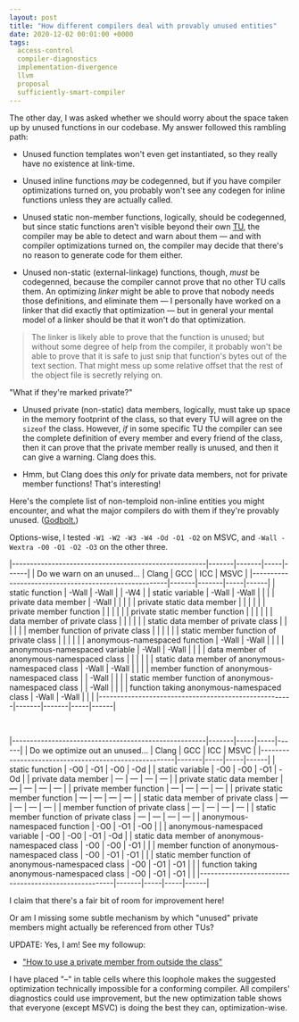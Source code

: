 ```yaml
---
layout: post
title: "How different compilers deal with provably unused entities"
date: 2020-12-02 00:01:00 +0000
tags:
  access-control
  compiler-diagnostics
  implementation-divergence
  llvm
  proposal
  sufficiently-smart-compiler
---
```


The other day, I was asked whether we should worry about the space
taken up by unused functions in our codebase. My answer followed this rambling path:

- Unused function templates won't even get instantiated, so they
    really have no existence at link-time.

- Unused inline functions _may_ be codegenned, but if you have compiler
    optimizations turned on, you probably won't see any codegen for
    inline functions unless they are actually called.

- Unused static non-member functions, logically, should be codegenned,
    but since static functions aren't visible beyond their own
    [TU](/blog/2019/08/02/the-tough-guide-to-cpp-acronyms/#tu),
    the compiler may be able to detect and warn about them — and
    with compiler optimizations turned on, the compiler may decide
    that there's no reason to generate code for them either.

- Unused non-static (external-linkage) functions, though, _must_ be codegenned,
    because the compiler cannot prove that no other TU calls them.
    An optimizing _linker_ might be able to prove that nobody needs
    those definitions, and eliminate them — I personally have worked
    on a linker that did exactly that optimization — but in general
    your mental model of a linker should be that it won't do that
    optimization.

> The linker is likely able to prove that the function is unused;
> but without some degree of help from the compiler, it probably won't
> be able to prove that it is safe to just snip that function's bytes
> out of the text section. That might mess up some relative offset that
> the rest of the object file is secretly relying on.

"What if they're marked private?"

- Unused private (non-static) data members, logically, must take up space
    in the memory footprint of the class, so that every TU will agree on
    the `sizeof` the class. However, _if_ in some specific TU the compiler
    can see the complete definition of every member and every friend of
    the class, then it can prove that the private member really is
    unused, and then it can give a warning. Clang does this.

- Hmm, but Clang does this _only_ for private data members, not for
    private member functions! That's interesting!

Here's the complete list of non-temploid non-inline entities you might
encounter, and what the major compilers do with them if they're provably
unused. ([Godbolt.](https://godbolt.org/z/cMWPE1))

Options-wise, I tested `-W1 -W2 -W3 -W4 -Od -O1 -O2` on MSVC,
and `-Wall -Wextra -O0 -O1 -O2 -O3` on the other three.

|------------------------------------------------------|-------|-------|-----|------|
| Do we warn on an unused...                           | Clang | GCC   | ICC | MSVC |
|------------------------------------------------------|-------|-------|-----|------|
| static function                                      | -Wall | -Wall |     | -W4  |
| static variable                                      | -Wall | -Wall |     |      |
| private data member                                  | -Wall |       |     |      |
| private static data member                           |       |       |     |      |
| private member function                              |       |       |     |      |
| private static member function                       |       |       |     |      |
| data member of private class                         |       |       |     |      |
| static data member of private class                  |       |       |     |      |
| member function of private class                     |       |       |     |      |
| static member function of private class              |       |       |     |      |
| anonymous-namespaced function                        | -Wall | -Wall |     |      |
| anonymous-namespaced variable                        | -Wall | -Wall |     |      |
| data member of anonymous-namespaced class            |       |       |     |      |
| static data member of anonymous-namespaced class     | -Wall | -Wall |     |      |
| member function of anonymous-namespaced class        |       | -Wall |     |      |
| static member function of anonymous-namespaced class |       | -Wall |     |      |
| function taking anonymous-namespaced class           | -Wall | -Wall |     |      |
|------------------------------------------------------|-------|-------|-----|------|

<br>

|------------------------------------------------------|-------|-----|-----|------|
| Do we optimize out an unused...                      | Clang | GCC | ICC | MSVC |
|------------------------------------------------------|-------|-----|-----|------|
| static function                                      |  -O0  | -O1 | -O0 | -Od  |
| static variable                                      |  -O0  | -O0 | -O1 | -Od  |
| private data member                                  |   —   |  —  |  —  |  —   |
| private static data member                           |   —   |  —  |  —  |  —   |
| private member function                              |   —   |  —  |  —  |  —   |
| private static member function                       |   —   |  —  |  —  |  —   |
| static data member of private class                  |   —   |  —  |  —  |  —   |
| member function of private class                     |   —   |  —  |  —  |  —   |
| static member function of private class              |   —   |  —  |  —  |  —   |
| anonymous-namespaced function                        |  -O0  | -O1 | -O0 |      |
| anonymous-namespaced variable                        |  -O0  | -O0 | -O1 | -Od  |
| static data member of anonymous-namespaced class     |  -O0  | -O0 | -O1 |      |
| member function of anonymous-namespaced class        |  -O0  | -O1 | -O1 |      |
| static member function of anonymous-namespaced class |  -O0  | -O1 | -O1 |      |
| function taking anonymous-namespaced class           |  -O0  | -O1 | -O1 |      |
|------------------------------------------------------|-------|-----|-----|------|

I claim that there's a fair bit of room for improvement here!

Or am I missing some subtle mechanism by which "unused" private members
might actually be referenced from other TUs?

UPDATE: Yes, I am! See my followup:

* ["How to use a private member from outside the class"](/blog/2020/12/03/steal-a-private-member)

I have placed "–" in table cells where this loophole makes the suggested optimization
technically impossible for a conforming compiler. All compilers' diagnostics could
use improvement, but the new optimization table shows that everyone (except MSVC)
is doing the best they can, optimization-wise.
